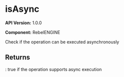 # isAsync

**API Version:** 1.0.0

**Component:** RebelENGINE

Check if the operation can be executed asynchronously

## Returns

: true if the operation supports async execution

